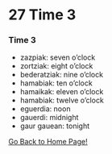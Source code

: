 # 27 Time 3

### Time 3

*   zazpiak: seven o’clock
*   zortziak: eight o’clock
*   bederatziak: nine o’clock
*   hamabiak: ten o’clock
*   hamaikak: eleven o’clock
*   hamabiak: twelve o’clock
*   eguerdia: noon
*   gauerdi: midnight
*   gaur gauean: tonight

[ Go Back to Home Page!](..)